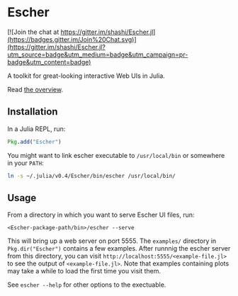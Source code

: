 # Escher

[![Join the chat at https://gitter.im/shashi/Escher.jl](https://badges.gitter.im/Join%20Chat.svg)](https://gitter.im/shashi/Escher.jl?utm_source=badge&utm_medium=badge&utm_campaign=pr-badge&utm_content=badge)

A toolkit for great-looking interactive Web UIs in Julia.

Read [the overview](https://shashi.github.io/Escher.jl/).

## Installation

In a Julia REPL, run:

```julia
Pkg.add("Escher")
```

You might want to link escher executable to `/usr/local/bin` or somewhere in your `PATH`:

```sh
ln -s ~/.julia/v0.4/Escher/bin/escher /usr/local/bin/
```

## Usage

From a directory in which you want to serve Escher UI files, run:

```
<Escher-package-path/bin>/escher --serve
```

This will bring up a web server on port 5555. The `examples/` directory in `Pkg.dir("Escher")` contains a few examples. After runnnig the escher server from this directory, you can visit `http://localhost:5555/<example-file.jl>` to see the output of `<example-file.jl>`. Note that examples containing plots may take a while to load the first time you visit them.

See `escher --help` for other options to the exectuable.
